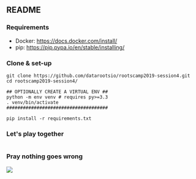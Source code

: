 ## README

### Requirements

- Docker: https://docs.docker.com/install/
- pip: https://pip.pypa.io/en/stable/installing/

### Clone & set-up

```
git clone https://github.com/datarootsio/rootscamp2019-session4.git
cd rootscamp2019-session4/

## OPTIONALLY CREATE A VIRTUAL ENV ##
python -m env venv # requires py>=3.3
. venv/bin/activate
#####################################

pip install -r requirements.txt
```

### Let's play together

```

```


### Pray nothing goes wrong

![](https://media1.giphy.com/media/11ZSwQNWba4YF2/giphy.gif?cid=790b76115ca4a3e44c3654696302e89d)

